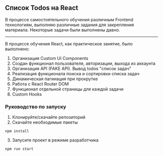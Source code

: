 ## Список Todos на React
В процессе самостоятельного обучения различным Frontend технологиям, выполняю различные задания для закрепления материала.
Некоторые задачи были выполнены давно.
____

В процессе обучения React, как практическое занятие, было выполнено:
1. Организация Custom UI Components
2. Создан функционал пользователя, авторизации, выхода из аккаунта
3. Организация API (FAKE API). Вывод todos "список задач"
4. Реализация функционала поиска и сортировки списка задач
5. Динамическая пагинация при прокрутке
6. Работа с React Router DOM
7. Функционал отдельной страницы для каждой задачи
8. Custom Hooks

### Руководство по запуску
1. Клонируйте/скачайте репозиторий
2. Скачайте необходимые пакеты
```
npm install
```
3. Запусите проект в режиме разработчика
```
npm run start
```
